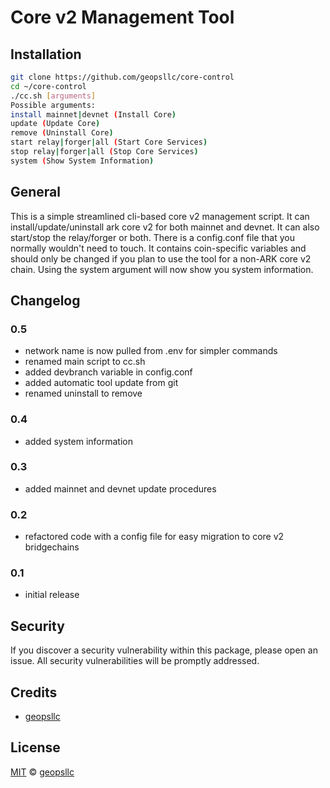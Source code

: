 # Core v2 Management Tool

## Installation

```sh
git clone https://github.com/geopsllc/core-control
cd ~/core-control
./cc.sh [arguments]
Possible arguments:
install mainnet|devnet (Install Core)
update (Update Core)
remove (Uninstall Core)
start relay|forger|all (Start Core Services)
stop relay|forger|all (Stop Core Services)
system (Show System Information)
```

## General
This is a simple streamlined cli-based core v2 management script. It can install/update/uninstall ark core v2 for both mainnet and 
devnet. It can also start/stop the relay/forger or both. There is a config.conf file that you normally wouldn't need to touch.
It contains coin-specific variables and should only be changed if you plan to use the tool for a non-ARK core v2 chain.
Using the system argument will now show you system information.

## Changelog

### 0.5
- network name is now pulled from .env for simpler commands
- renamed main script to cc.sh
- added devbranch variable in config.conf
- added automatic tool update from git
- renamed uninstall to remove

### 0.4
- added system information

### 0.3
- added mainnet and devnet update procedures

### 0.2
- refactored code with a config file for easy migration to core v2 bridgechains

### 0.1
- initial release

## Security

If you discover a security vulnerability within this package, please open an issue. All security vulnerabilities will be promptly addressed.

## Credits

- [geopsllc](https://github.com/geopsllc)

## License

[MIT](LICENSE) © [geopsllc](https://github.com/geopsllc)
